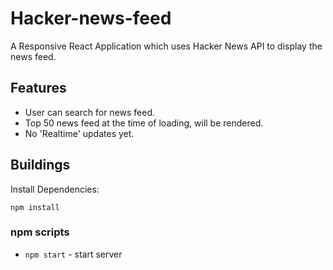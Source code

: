 # Hacker-news-feed
A Responsive React Application which uses Hacker News API to display the news feed.

## Features
* User can search for news feed.
* Top 50 news feed at the time of loading, will be rendered.
* No 'Realtime' updates yet.

## Buildings
Install Dependencies:

`npm install`

### npm scripts
* `npm start` - start server
